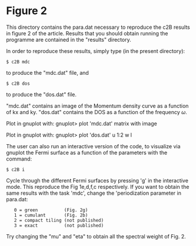 # Figure 2

This directory contains the para.dat necessary to reproduce the c2B results
in figure 2 of the article. Results that you should obtain running the
programme are contained in the "results" directory.

In order to reproduce these results, simply type 
(in the present directory):

```
$ c2B mdc
```

to produce the "mdc.dat" file, and

```
$ c2B dos
```

to produce the "dos.dat" file. 

"mdc.dat" contains an image of the Momentum density curve as a function 
          of kx and ky.
"dos.dat" contains the DOS as a function of the frequency $\omega$.

Plot in gnuplot with:
gnuplot> plot 'mdc.dat' matrix with image

Plot in gnuplot with:
gnuplot> plot 'dos.dat' u 1:2 w l

The user can also run an interactive version of the code, to visualize via gnuplot the Fermi
surface as a function of the parameters with the command:

```
$ c2B i
```

Cycle through the different Fermi surfaces by pressing 'g' in the interactive mode. This
reproduce the Fig 1e,d,f,c respectively. If you want to obtain the same results with the
task 'mdc', change the 'periodization parameter in para.dat:

       0 = green          (Fig. 2g)
       1 = cumulant       (Fig. 2b)
       2 = compact tiling (not published)
       3 = exact          (not published)
       
Try changing the "mu" and "eta" to obtain all the spectral weight 
of Fig. 2.

